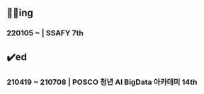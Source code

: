 <!-- ![kmsbio's GitHub stats](https://github-readme-stats.vercel.app/api?username=jangwonseok17)


<p><img align="center" src="https://github-readme-stats.vercel.app/api/top-langs?jangwonseok17=<jangwonseok17>&show_icons=true&locale=en&layout=compact" alt="<jangwonseok17>" /></p>

 -->
## 🏃‍♂️ing
### 220105 ~ | SSAFY 7th 

## ✔️ed
### 210419 ~ 210708 | POSCO 청년 AI BigData 아카데미 14th

